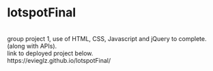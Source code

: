# lotspotFinal
<br>
group project 1, use of HTML, CSS, Javascript and jQuery to complete. (along with APIs).
<br>
link to deployed project below.
<br>
https://evieglz.github.io/lotspotFinal/
